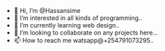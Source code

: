 - 👋 Hi, I’m @Hassansime
- 👀 I’m interested in all kinds of programming..
- 🌱 I’m currently learning web design..
- 💞️ I’m looking to collaborate on any projects here...
- 📫 How to reach me watsapp@+254791073295..

<!---
Hassansime/Hassansime is a ✨ special ✨ repository because its `README.md` (this file) appears on your GitHub profile.
You can click the Preview link to take a look at your changes.
--->
